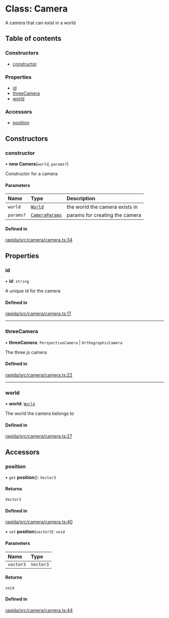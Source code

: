 # Class: Camera

A camera that can exist in a world

## Table of contents

### Constructors

- [constructor](Camera.md#constructor)

### Properties

- [id](Camera.md#id)
- [threeCamera](Camera.md#threecamera)
- [world](Camera.md#world)

### Accessors

- [position](Camera.md#position)

## Constructors

### constructor

• **new Camera**(`world`, `params?`)

Constructor for a camera

#### Parameters

| Name | Type | Description |
| :------ | :------ | :------ |
| `world` | [`World`](World.md) | the world the camera exists in |
| `params?` | [`CameraParams`](../modules.md#cameraparams) | params for creating the camera |

#### Defined in

[rapida/src/camera/camera.ts:34](https://gitlab.com/rapidajs/rapida/-/blob/a60706c/packages/rapida/src/camera/camera.ts#L34)

## Properties

### id

• **id**: `string`

A unique id for the camera

#### Defined in

[rapida/src/camera/camera.ts:17](https://gitlab.com/rapidajs/rapida/-/blob/a60706c/packages/rapida/src/camera/camera.ts#L17)

___

### threeCamera

• **threeCamera**: `PerspectiveCamera` \| `OrthographicCamera`

The three js camera

#### Defined in

[rapida/src/camera/camera.ts:22](https://gitlab.com/rapidajs/rapida/-/blob/a60706c/packages/rapida/src/camera/camera.ts#L22)

___

### world

• **world**: [`World`](World.md)

The world the camera belongs to

#### Defined in

[rapida/src/camera/camera.ts:27](https://gitlab.com/rapidajs/rapida/-/blob/a60706c/packages/rapida/src/camera/camera.ts#L27)

## Accessors

### position

• `get` **position**(): `Vector3`

#### Returns

`Vector3`

#### Defined in

[rapida/src/camera/camera.ts:40](https://gitlab.com/rapidajs/rapida/-/blob/a60706c/packages/rapida/src/camera/camera.ts#L40)

• `set` **position**(`vector3`): `void`

#### Parameters

| Name | Type |
| :------ | :------ |
| `vector3` | `Vector3` |

#### Returns

`void`

#### Defined in

[rapida/src/camera/camera.ts:44](https://gitlab.com/rapidajs/rapida/-/blob/a60706c/packages/rapida/src/camera/camera.ts#L44)
